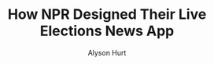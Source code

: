 ---
title: "How NPR Designed Their Live Elections News App"
description: "Case Study: The design process for 'Electris' from concept to election night, written for Source."
external_site: "Published At Source (source.opennews.org)"
external_url: http://source.opennews.org/en-US/articles/how-nprs-apps-team-covered-elections/
author: Alyson Hurt
email: ahurt@npr.org
twitter: alykat 
---